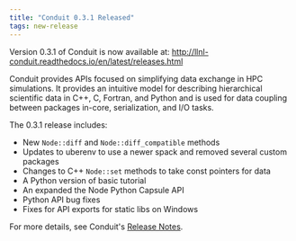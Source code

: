 ```yaml
---
title: "Conduit 0.3.1 Released"
tags: new-release
---
```


Version 0.3.1 of Conduit is now available at: http://llnl-conduit.readthedocs.io/en/latest/releases.html

Conduit provides APIs focused on simplifying data exchange in HPC simulations. It provides an intuitive model for describing hierarchical scientific data in C++, C, Fortran, and Python and is used for data coupling between packages in-core, serialization, and I/O tasks.

The 0.3.1 release includes:

 - New ``Node::diff`` and ``Node::diff_compatible`` methods
 - Updates to uberenv to use a newer spack and removed several custom packages
 - Changes to C++ ``Node::set`` methods to take const pointers for data
 - A Python version of basic tutorial
 - An expanded the Node Python Capsule API
 - Python API bug fixes
 - Fixes for API exports for static libs on Windows

For more details, see Conduit's [Release Notes](http://llnl-conduit.readthedocs.io/en/latest/releases.html#v0-3-1).
